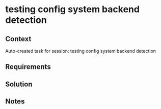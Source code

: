 # testing config system backend detection

## Context

Auto-created task for session: testing config system backend detection

## Requirements

## Solution

## Notes
